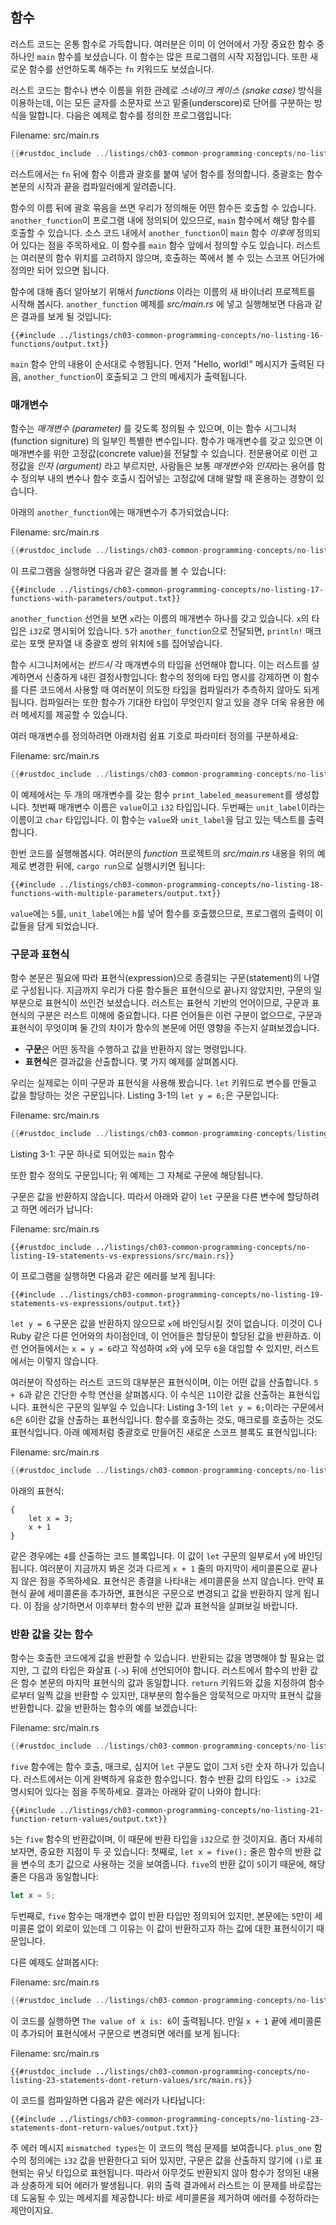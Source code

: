## 함수

러스트 코드는 온통 함수로 가득합니다. 여러분은 이미 이 언어에서 가장
중요한 함수 중 하나인 `main` 함수를 보셨습니다. 이 함수는 많은 프로그램의 
시작 지점입니다. 또한 새로운 함수를 선언하도록 해주는 `fn` 키워드도
보셨습니다.

러스트 코드는 함수나 변수 이름을 위한 관례로 *스네이크 케이스 (snake case)* 방식을
이용하는데, 이는 모든 글자를 소문자로 쓰고 밑줄(underscore)로 단어를 구분하는
방식을 말합니다. 다음은 예제로 함수를 정의한 프로그램입니다:

<span class="filename">Filename: src/main.rs</span>

```rust
{{#rustdoc_include ../listings/ch03-common-programming-concepts/no-listing-16-functions/src/main.rs}}
```

러스트에서는 `fn` 뒤에 함수 이름과 괄호를 붙여 넣어 함수를
정의합니다. 중괄호는 함수 본문의 시작과 끝을 컴파일러에게
알려줍니다.

함수의 이름 뒤에 괄호 묶음을 쓰면 우리가 정의해둔 어떤 함수든 호출할 수
있습니다. `another_function`이 프로그램 내에 정의되어 있으므로, `main`
함수에서 해당 함수를 호출할 수 있습니다. 소스 코드 내에서 `another_function`이
`main` 함수 *이후에* 정의되어 있다는 점을 주목하세요. 이 함수를 `main` 함수 앞에서
정의할 수도 있습니다. 러스트는 여러분의 함수 위치를 고려하지 않으며, 호출하는
쪽에서 볼 수 있는 스코프 어딘가에 정의만 되어 있으면 됩니다.

함수에 대해 좀더 알아보기 위해서 *functions* 이라는 이름의 새 바이너리 프로젝트를
시작해 봅시다. `another_function` 예제를 *src/main.rs* 에 넣고 실행해보면
다음과 같은 결과를 보게 될 것입니다:

```console
{{#include ../listings/ch03-common-programming-concepts/no-listing-16-functions/output.txt}}
```

`main` 함수 안의 내용이 순서대로 수행됩니다.
먼저 "Hello, world!" 메시지가 출력된 다음, `another_function`이
호출되고 그 안의 메세지가 출력됩니다.

### 매개변수

함수는 *매개변수 (parameter)* 를 갖도록 정의될 수 있으며, 이는 함수
시그니처 (function signiture) 의 일부인 특별한 변수입니다.
함수가 매개변수를 갖고 있으면 이 매개변수를 위한 고정값(concrete value)을
전달할 수 있습니다. 전문용어로 이런 고정값을 *인자 (argument)* 라고
부르지만, 사람들은 보통 *매개변수*와 *인자*라는 용어를 함수 정의부 내의
변수나 함수 호출시 집어넣는 고정값에 대해 말할 때 혼용하는 경향이
있습니다.

아래의 `another_function`에는 매개변수가 추가되었습니다:

<span class="filename">Filename: src/main.rs</span>

```rust
{{#rustdoc_include ../listings/ch03-common-programming-concepts/no-listing-17-functions-with-parameters/src/main.rs}}
```

이 프로그램을 실행하면 다음과 같은 결과를 볼 수 있습니다:

```console
{{#include ../listings/ch03-common-programming-concepts/no-listing-17-functions-with-parameters/output.txt}}
```

`another_function` 선언을 보면 `x`라는 이름의 매개변수 하나를 갖고 있습니다.
`x`의 타입은 `i32`로 명시되어 있습니다. `5`가 `another_function`으로 전달되면,
`println!` 매크로는 포맷 문자열 내 중괄호 쌍의 위치에 `5`를
집어넣습니다.

함수 시그니처에서는 *반드시* 각 매개변수의 타입을 선언해야 합니다.
이는 러스트를 설계하면서 신중하게 내린 결정사항입니다: 함수의 정의에 타입 명시를
강제하면 이 함수를 다른 코드에서 사용할 때 여러분이 의도한 타입을 컴파일러가
추측하지 않아도 되게 됩니다. 컴파일러는 또한 함수가 기대한 타입이 무엇인지 알고
있을 경우 더욱 유용한 에러 메세지를 제공할 수 있습니다.

여러 매개변수를 정의하려면 아래처럼 쉼표 기호로 파라미터
정의를 구분하세요:

<span class="filename">Filename: src/main.rs</span>

```rust
{{#rustdoc_include ../listings/ch03-common-programming-concepts/no-listing-18-functions-with-multiple-parameters/src/main.rs}}
```

이 예제에서는 두 개의 매개변수를 갖는 함수 `print_labeled_measurement`를
생성합니다. 첫번째 매개변수 이름은 `value`이고 `i32` 타입입니다. 두번째는
`unit_label`이라는 이름이고 `char` 타입입니다. 이 함수는 `value`와
`unit_label`을 담고 있는 텍스트를 출력합니다.

한번 코드를 실행해봅시다. 여러분의 *function* 프로젝트의
*src/main.rs* 내용을 위의 예제로 변경한 뒤에, `cargo run`으로
실행시키면 됩니다:

```console
{{#include ../listings/ch03-common-programming-concepts/no-listing-18-functions-with-multiple-parameters/output.txt}}
```

`value`에는 `5`를, `unit_label`에는 `h`를 넣어 함수를 호출했으므로,
프로그램의 출력이 이 값들을 담게 되었습니다.

### 구문과 표현식

함수 본문은 필요에 따라 표현식(expression)으로 종결되는 구문(statement)의
나열로 구성됩니다. 지금까지 우리가 다룬 함수들은 표현식으로 끝나지 않았지만,
구문의 일부분으로 표현식이 쓰인건 보셨습니다. 러스트는 표현식 기반의
언어이므로, 구문과 표현식의 구분은 러스트 이해에 중요합니다.
다른 언어들은 이런 구분이 없으므로, 구문과 표현식이 무엇이며
둘 간의 차이가 함수의 본문에 어떤 영향을 주는지
살펴보겠습니다.

* **구문**은 어떤 동작을 수행하고 값을 반환하지 않는
  명령입니다.
* **표현식**은 결과값을 산출합니다. 몇 가지 예제를 살펴봅시다.

우리는 실제로는 이미 구문과 표현식을 사용해 봤습니다.
`let` 키워드로 변수를 만들고 값을 할당하는 것은 구문입니다.
Listing 3-1의 `let y = 6;`은 구문입니다:

<span class="filename">Filename: src/main.rs</span>

```rust
{{#rustdoc_include ../listings/ch03-common-programming-concepts/listing-03-01/src/main.rs}}
```

<span class="caption">Listing 3-1: 구문 하나로 되어있는 `main` 함수</span>

또한 함수 정의도 구문입니다; 위 예제는 그 자체로 구문에
해당됩니다.

구문은 값을 반환하지 않습니다. 따라서 아래와 같이 `let` 구문을 다른 변수에
할당하려고 하면 에러가 납니다:

<span class="filename">Filename: src/main.rs</span>

```rust,ignore,does_not_compile
{{#rustdoc_include ../listings/ch03-common-programming-concepts/no-listing-19-statements-vs-expressions/src/main.rs}}
```

이 프로그램을 실행하면 다음과 같은 에러를 보게 됩니다:

```console
{{#include ../listings/ch03-common-programming-concepts/no-listing-19-statements-vs-expressions/output.txt}}
```

`let y = 6` 구문은 값을 반환하지 않으므로 `x`에 바인딩시킬
것이 없습니다. 이것이 C나 Ruby 같은 다른 언어와의 차이점인데,
이 언어들은 할당문이 할당된 값을 반환하죠. 이런 언어들에서는
`x = y = 6`라고 작성하여 `x`와 `y`에 모두 `6`을 대입할 수 있지만,
러스트에서는 이렇지 않습니다.

여러분이 작성하는 러스트 코드의 대부분은 표현식이며, 이는 어떤 값을 산출합니다.
`5 + 6`과 같은 간단한 수학 연산을 살펴봅시다. 이 수식은
`11`이란 값을 산출하는 표현식입니다. 표현식은 구문의 일부일 수 있습니다:
Listing 3-1의 `let y = 6;`이라는 구문에서 `6`은 `6`이란 값을 
산출하는 표현식입니다. 함수를 호출하는 것도, 매크로를 호출하는 것도
표현식입니다. 아래 예제처럼 중괄호로 만들어진 새로운 스코프 블록도
표현식입니다:

<span class="filename">Filename: src/main.rs</span>

```rust
{{#rustdoc_include ../listings/ch03-common-programming-concepts/no-listing-20-blocks-are-expressions/src/main.rs}}
```

아래의 표현식:

```rust,ignore
{
    let x = 3;
    x + 1
}
```

같은 경우에는 `4`를 산출하는 코드 블록입니다. 이 값이 `let` 구문의 일부로서
`y`에 바인딩됩니다. 여러분이 지금까지 봐온 것과 다르게 `x + 1` 줄의
마지막이 세미콜론으로 끝나지 않은 점을 주목하세요. 표현식은
종결을 나타내는 세미콜론을 쓰지 않습니다. 만약 표현식 끝에 세미콜론을
추가하면, 표현식은 구문으로 변경되고 값을 반환하지 않게 됩니다.
이 점을 상기하면서 이후부터 함수의 반환 값과 표현식을 살펴보길
바랍니다.

### 반환 값을 갖는 함수

함수는 호출한 코드에게 값을 반환할 수 있습니다. 반환되는 값을
명명해야 할 필요는 없지만, 그 값의 타입은 화살표 (`->`) 뒤에
선언되어야 합니다. 러스트에서 함수의 반환 값은 함수 본문의
마지막 표현식의 값과 동일합니다. `return` 키워드와 값을 지정하여
함수로부터 일찍 값을 반환할 수 있지만, 대부분의 함수들은 암묵적으로
마지막 표현식 값을 반환합니다. 값을 반환하는 함수의 예를
보겠습니다:

<span class="filename">Filename: src/main.rs</span>

```rust
{{#rustdoc_include ../listings/ch03-common-programming-concepts/no-listing-21-function-return-values/src/main.rs}}
```

`five` 함수에는 함수 호출, 매크로, 심지어 `let` 구문도 없이
그저 `5`란 숫자 하나가 있습니다. 러스트에서는 이게 완벽하게 유효한
함수입니다. 함수 반환 값의 타입도 `-> i32`로 명시되어 있다는 점을
주목하세요. 결과는 아래와 같이 나와야 합니다:

```console
{{#include ../listings/ch03-common-programming-concepts/no-listing-21-function-return-values/output.txt}}
```

`5`는 `five` 함수의 반환값이며, 이 때문에 반환 타입을 `i32`으로 한
것이지요. 좀더 자세히 보자면, 중요한 지점이 두 곳 있습니다: 첫째로,
`let x = five();` 줄은 함수의 반환 값을 변수의 초기 값으로 사용하는
것을 보여줍니다. `five`의 반환 값이 `5`이기 때문에, 해당 줄은 다음과 
동일합니다:

```rust
let x = 5;
```

두번째로, `five` 함수는 매개변수 없이 반환 타입만 정의되어 있지만,
본문에는 `5`만이 세미콜론 없이 외로이 있는데 그 이유는 이 값이
반환하고자 하는 값에 대한 표현식이기 때문입니다.

다른 예제도 살펴봅시다:

<span class="filename">Filename: src/main.rs</span>

```rust
{{#rustdoc_include ../listings/ch03-common-programming-concepts/no-listing-22-function-parameter-and-return/src/main.rs}}
```

이 코드를 실행하면 `The value of x is: 6`이 출력됩니다.
만일 `x + 1` 끝에 세미콜론이 추가되어 표현식에서 구문으로 변경되면
에러를 보게 됩니다:

<span class="filename">Filename: src/main.rs</span>

```rust,ignore,does_not_compile
{{#rustdoc_include ../listings/ch03-common-programming-concepts/no-listing-23-statements-dont-return-values/src/main.rs}}
```

이 코드를 컴파일하면 다음과 같은 에러가 나타납니다:

```console
{{#include ../listings/ch03-common-programming-concepts/no-listing-23-statements-dont-return-values/output.txt}}
```

주 에러 메시지 `mismatched types`는 이 코드의 핵심 문제를 보여줍니다.
`plus_one` 함수의 정의에는 `i32` 값을 반환한다고 되어 있지만,
구문은 값을 산출하지 않기에 `()`로 표현되는 유닛 타입으로 표현됩니다.
따라서 아무것도 반환되지 않아 함수가 정의된 내용과 상충하게 되어
에러가 발생됩니다. 위의 출력 결과에서 러스트는 이 문제를 바로잡는데
도움될 수 있는 메세지를 제공합니다: 바로 세미콜론을 제거하여 에러를
수정하라는 제안이지요.
